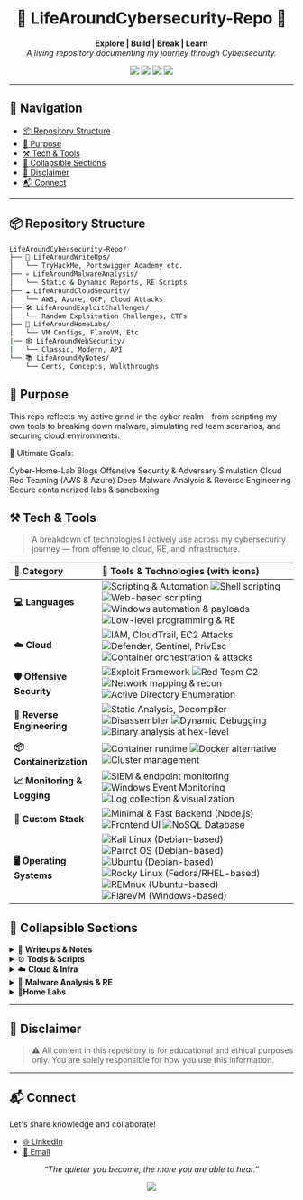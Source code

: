 <h1 align="center">🔐 LifeAroundCybersecurity-Repo 🔐</h1>

<p align="center">
  <b>Explore | Build | Break | Learn</b><br>
  <i>A living repository documenting my journey through Cybersecurity.</i>
</p>

<p align="center">
  <img src="https://img.shields.io/badge/focus-CyberSecurity-darkred?style=flat-square">
  <img src="https://img.shields.io/badge/cloud-AWS%20%7C%20Azure%20%7C%20GCP-blue?style=flat-square">
  <img src="https://img.shields.io/badge/RE%20%26%20Malware-Active%20%7C%20Protected-darkgreen?style=flat-square">
  <img src="https://img.shields.io/badge/status-Evolving-black?style=flat-square">
</p>

---

## 🧭 Navigation

- [📦 Repository Structure](#-repository-structure)
- [🎯 Purpose](#-purpose)
- [⚒️ Tech & Tools](#️-tech--tools)
- [📂 Collapsible Sections](#-collapsible-sections)
- [🚨 Disclaimer](#-disclaimer)
- [📬 Connect](#-connect)

---

## 📦 Repository Structure

```bash
LifeAroundCybersecurity-Repo/
├── 🧠 LifeAroundWriteUps/
│   └── TryHackMe, Portswigger Academy etc.
├── 💀 LifeAroundMalwareAnalysis/
│   └── Static & Dynamic Reports, RE Scripts
├── ☁️ LifeAroundCloudSecurity/
│   └── AWS, Azure, GCP, Cloud Attacks
├── 🛠️ LifeAroundExploitChallenges/
│   └── Random Exploitation Challenges, CTFs
├── 🧪 LifeAroundHomeLabs/
│   └── VM Configs, FlareVM, Etc
|── 🕸️ LifeAroundWebSecurity/
|   └── Classic, Modern, API
└── 📚 LifeAroundMyNotes/
    └── Certs, Concepts, Walkthroughs
```

## 🎯 Purpose
This repo reflects my active grind in the cyber realm—from scripting my own tools to breaking down malware, simulating red team scenarios, and securing cloud environments.

🎯 Ultimate Goals:

Cyber-Home-Lab Blogs
Offensive Security & Adversary Simulation
Cloud Red Teaming (AWS & Azure)
Deep Malware Analysis & Reverse Engineering
Secure containerized labs & sandboxing

## ⚒️ Tech & Tools

> A breakdown of technologies I actively use across my cybersecurity journey — from offense to cloud, RE, and infrastructure.

<table>
  <thead>
    <tr>
      <th align="left">🧩 Category</th>
      <th align="left">🔧 Tools & Technologies (with icons)</th>
    </tr>
  </thead>
  <tbody>

  <tr>
      <td><strong>💻 Languages</strong></td>
      <td>
        <img src="https://img.shields.io/badge/Python-3776AB?style=flat&logo=python&logoColor=white" title="Scripting & Automation"/>
        <img src="https://img.shields.io/badge/Bash-4EAA25?style=flat&logo=gnu-bash&logoColor=white" title="Shell scripting"/>
        <img src="https://img.shields.io/badge/JavaScript-F7DF1E?style=flat&logo=javascript&logoColor=black" title="Web-based scripting"/>
        <img src="https://img.shields.io/badge/PowerShell-5391FE?style=flat&logo=powershell&logoColor=white" title="Windows automation & payloads"/>
        <img src="https://img.shields.io/badge/C-00599C?style=flat&logo=c&logoColor=white" title="Low-level programming & RE"/>
      </td>
    </tr>

  <tr>
      <td><strong>☁️ Cloud</strong></td>
      <td>
        <img src="https://img.shields.io/badge/AWS-232F3E?style=flat&logo=amazon-aws&logoColor=white" title="IAM, CloudTrail, EC2 Attacks"/>
        <img src="https://img.shields.io/badge/Azure-0078D4?style=flat&logo=microsoft-azure&logoColor=white" title="Defender, Sentinel, PrivEsc"/>
        <img src="https://img.shields.io/badge/Kubernetes-326CE5?style=flat&logo=kubernetes&logoColor=white" title="Container orchestration & attacks"/>
      </td>
    </tr>

  <tr>
      <td><strong>🛡️ Offensive Security</strong></td>
      <td>
        <img src="https://img.shields.io/badge/Metasploit-000000?style=flat&logo=data:image/svg+xml;base64,PHN2ZyBmaWxsPSIjZmZmIiB3aWR0aD0iMzIiIGhlaWdodD0iMzIiIHZpZXdCb3g9IjAgMCA0ODAgNDgwIiB4bWxucz0iaHR0cDovL3d3dy53My5vcmcvMjAwMC9zdmciPgogIDxwYXRoIGQ9Ik0yMzkgMzdMMTYzIDY2djMyTDEyMCA5OGwzMyA2NXYzOGw2OCAzOWgxNzJsNjYtMzd2LTQzbDI4LTQ4LTUxLTNWMzdsLTk4LTIwLTYwIDIweiIvPgogIDxwYXRoIGQ9Ik0yMzIgMjY5bC02MiA0M2wtMyA3M2g1NmwxNi02M3oiLz4KICA8cGF0aCBkPSJNMTgyIDIxOGg3NnY1MGgtNzZ6Ii8+Cjwvc3ZnPg==&label=Metasploit" title="Exploit Framework"/>
        <img src="https://img.shields.io/badge/Cobalt_Strike-333?style=flat&logo=cobaltstrike&logoColor=blue" title="Red Team C2"/>
        <img src="https://img.shields.io/badge/Nmap-0088cc?style=flat&logo=gnupg&logoColor=white" title="Network mapping & recon"/>
        <img src="https://img.shields.io/badge/BloodHound-red?style=flat&logo=bloodhound&logoColor=white" title="Active Directory Enumeration"/>
      </td>
    </tr>

  <tr>
      <td><strong>🧬 Reverse Engineering</strong></td>
      <td>
        <img src="https://img.shields.io/badge/Ghidra-E60000?style=flat&logo=ghidra&logoColor=white" title="Static Analysis, Decompiler"/>
        <img src="https://img.shields.io/badge/IDA--Free-000000?style=flat&logo=hexo&logoColor=white" title="Disassembler"/>
        <img src="https://img.shields.io/badge/x64dbg-black?style=flat&logo=windows&logoColor=white" title="Dynamic Debugging"/>
        <img src="https://img.shields.io/badge/Radare2-cc0000?style=flat&logo=redhat&logoColor=white" title="Binary analysis at hex-level"/>
      </td>
    </tr>

  <tr>
      <td><strong>📦 Containerization</strong></td>
      <td>
        <img src="https://img.shields.io/badge/Docker-2496ED?style=flat&logo=docker&logoColor=white" title="Container runtime"/>
        <img src="https://img.shields.io/badge/Podman-892CA0?style=flat&logo=podman&logoColor=white" title="Docker alternative"/>
        <img src="https://img.shields.io/badge/Kubernetes-326CE5?style=flat&logo=kubernetes&logoColor=white" title="Cluster management"/>
      </td>
    </tr>

  <tr>
      <td><strong>📈 Monitoring & Logging</strong></td>
      <td>
        <img src="https://img.shields.io/badge/Wazuh-0054A6?style=flat&logo=wazuh&logoColor=white" title="SIEM & endpoint monitoring"/>
        <img src="https://img.shields.io/badge/Sysmon-000000?style=flat&logo=windows&logoColor=white" title="Windows Event Monitoring"/>
        <img src="https://img.shields.io/badge/ELK_Stack-005571?style=flat&logo=elasticstack&logoColor=white" title="Log collection & visualization"/>
      </td>
    </tr>

  <tr>
      <td><strong>🧪 Custom Stack</strong></td>
      <td>
        <img src="https://img.shields.io/badge/Fastify-20232A?style=flat&logo=node.js&logoColor=white" title="Minimal & Fast Backend (Node.js)"/>
        <img src="https://img.shields.io/badge/React-20232A?style=flat&logo=react&logoColor=61DAFB" title="Frontend UI"/>
        <img src="https://img.shields.io/badge/MongoDB-4EA94B?style=flat&logo=mongodb&logoColor=white" title="NoSQL Database"/>
      </td>
    </tr>

  <tr>
  <td><strong>🖥️ Operating Systems</strong></td>
  <td>
    <img src="https://img.shields.io/badge/Kali_Linux-557C94?style=flat&logo=kalilinux&logoColor=white" title="Kali Linux (Debian-based)"/>
    <img src="https://img.shields.io/badge/Parrot_OS-1F1F1F?style=flat&logo=linux&logoColor=white" title="Parrot OS (Debian-based)"/>
    <img src="https://img.shields.io/badge/Ubuntu-E95420?style=flat&logo=ubuntu&logoColor=white" title="Ubuntu (Debian-based)"/>
    <img src="https://img.shields.io/badge/Rocky_Linux-10B981?style=flat&logo=rockylinux&logoColor=white" title="Rocky Linux (Fedora/RHEL-based)"/>
    <img src="https://img.shields.io/badge/REMnux-4B286D?style=flat&logo=ubuntu&logoColor=white" title="REMnux (Ubuntu-based)"/>
    <img src="https://img.shields.io/badge/-FlareVM-0078D4?style=flat&logo=windows&logoColor=white" title="FlareVM (Windows-based)"/>
  </td>
</tr>
 

  </tbody>
</table>


## 📂 Collapsible Sections

<details> 
<summary>📖 <strong>Writeups & Notes</strong></summary>
THM, HTB, PortSwigger labs
PDF/Markdown walkthroughs
CVE exploitation practices
Cert-specific notes (OSCP, CRTO, AZ-500)
</details> 

<details> <summary>⚙️ <strong>Tools & Scripts</strong></summary>
Auto recon & enumeration tools
Bash, Python, PowerShell payloads
Custom YARA rules for malware detection
</details> 

<details> <summary>☁️ <strong>Cloud & Infra</strong></summary>
IAM privilege escalation maps
Logging configs (CloudTrail, Sentinel)
Container attack scenarios
</details> 

<details> <summary>🔬 <strong>Malware Analysis & RE</strong></summary>
Decompiled code & analysis
Dynamic execution logs
Suspicious behavior mapping
</details> 

<details> <summary>🧪<strong>Home Labs</strong></summary>
VM Setup: Rocky Linux, FlareVM, REMnux, Kali, etc.
</details>

---
## 🚨 Disclaimer
> ⚠️ All content in this repository is for educational and ethical purposes only. You are solely responsible for how you use this information.

---
## 📬 Connect
Let's share knowledge and collaborate! 
- [🌐 LinkedIn](linkedin.com/in/pardhu-sri-rushi-varma-konduru-696886279)
- [📧 Email](pardhusreerushivarma@gmail.com)

<p align="center"> <i>“The quieter you become, the more you are able to hear.”</i> </p> <p align="center"> <img src="https://img.shields.io/badge/status-Keep_Hacking_Alive-darkred?style=for-the-badge&logo=github"> </p>
